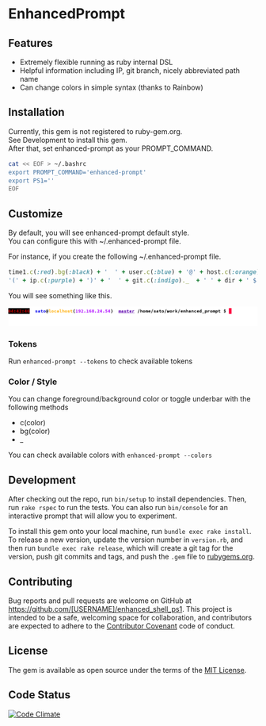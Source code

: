 # EnhancedPrompt

## Features

- Extremely flexible running as ruby internal DSL
- Helpful information including IP, git branch, nicely abbreviated path name
- Can change colors in simple syntax (thanks to Rainbow) 

## Installation

Currently, this gem is not registered to ruby-gem.org.  
See Development to install this gem.  
After that, set enhanced-prompt as your PROMPT_COMMAND.

```bash
cat << EOF > ~/.bashrc
export PROMPT_COMMAND='enhanced-prompt'
export PS1=''
EOF
```

## Customize

By default, you will see enhanced-prompt default style.  
You can configure this with ~/.enhanced-prompt file.  

For instance, if you create the following ~/.enhanced-prompt file.  

```ruby 
time1.c(:red).bg(:black) + '  ' + user.c(:blue) + '@' + host.c(:orange) +                                                                                                                     
'(' + ip.c(:purple) + ')' + '  ' + git.c(:indigo)._  + ' ' + dir + ' $ '
```

You will see something like this. 

![sample prompt](sample1.png)

### Tokens

Run ```enhanced-prompt --tokens``` to check available tokens

### Color / Style

You can change foreground/background color or toggle underbar with the following methods

- c(color)
- bg(color)
- _

You can check available colors with ```enhanced-prompt --colors```

## Development

After checking out the repo, run `bin/setup` to install dependencies. Then, run `rake rspec` to run the tests. You can also run `bin/console` for an interactive prompt that will allow you to experiment.

To install this gem onto your local machine, run `bundle exec rake install`. To release a new version, update the version number in `version.rb`, and then run `bundle exec rake release`, which will create a git tag for the version, push git commits and tags, and push the `.gem` file to [rubygems.org](https://rubygems.org).

## Contributing

Bug reports and pull requests are welcome on GitHub at https://github.com/[USERNAME]/enhanced_shell_ps1. This project is intended to be a safe, welcoming space for collaboration, and contributors are expected to adhere to the [Contributor Covenant](contributor-covenant.org) code of conduct.


## License

The gem is available as open source under the terms of the [MIT License](http://opensource.org/licenses/MIT).

## Code Status

[![Code Climate](https://codeclimate.com/github/sato-s/EnhancedPrompt/badges/gpa.svg)](https://codeclimate.com/github/sato-s/EnhancedPrompt)
